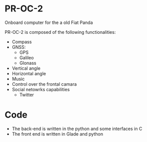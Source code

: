 # PR-OC-2
Onboard computer for the a old Fiat Panda



PR-OC-2 is composed of the following functionalities:

- Compass
- GNSS:
  - GPS
  - Galileo
  - Glonass
- Vertical angle
- Horizontal angle
- Music
- Control over the frontal camara
- Social netowrks capabilities
  - Twitter


# Code

- The  back-end is written in the python and some interfaces in C
- The front end is written in Glade and python
